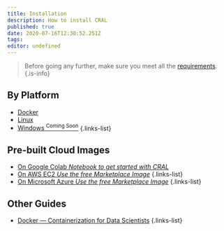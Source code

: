 ```yaml
---
title: Installation 
description: How to install CRAL
published: true
date: 2020-07-16T12:30:52.251Z
tags: 
editor: undefined
---
```


> Before going any further, make sure you meet all the [requirements](/install/requirements).
{.is-info}

## By Platform
- [Docker](/install/docker)
- [Linux](/install/linux)
- [Windows <sup>Coming Soon</sup>](/install/windows)
{.links-list}
 
 ## Pre-built Cloud Images
- [On Google Colab *Notebook to get started with CRAL*](/notebooks)
- [On AWS EC2 *Use the free Marketplace Image*]()
{.links-list}
- [On Microsoft Azure *Use the free Marketplace Image*]()
{.links-list}

## Other Guides
- [Docker — Containerization for Data Scientists](https://medium.com/towards-artificial-intelligence/docker-container-and-data-scientist-bae208ce8268)
{.links-list}